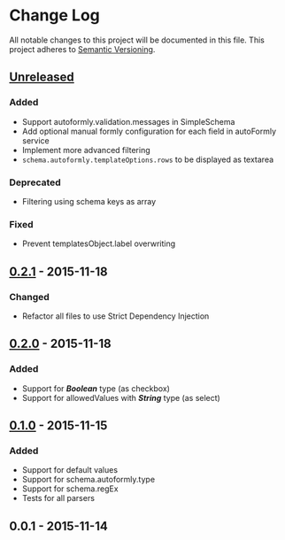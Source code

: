 # Change Log
All notable changes to this project will be documented in this file.
This project adheres to [Semantic Versioning](http://semver.org/).

## [Unreleased]
### Added
- Support autoformly.validation.messages in SimpleSchema
- Add optional manual formly configuration for each field in autoFormly service
- Implement more advanced filtering
- `schema.autoformly.templateOptions.rows` to be displayed as textarea

### Deprecated
- Filtering using schema keys as array  

### Fixed
- Prevent templatesObject.label overwriting

## [0.2.1] - 2015-11-18
### Changed
- Refactor all files to use Strict Dependency Injection

## [0.2.0] - 2015-11-18
### Added
- Support for **_Boolean_** type (as checkbox)
- Support for allowedValues with **_String_** type (as select)

## [0.1.0] - 2015-11-15
### Added
- Support for default values
- Support for schema.autoformly.type
- Support for schema.regEx
- Tests for all parsers

## 0.0.1 - 2015-11-14

[Unreleased]: https://github.com/wieldo/meteor-autoformly/compare/v0.2.1...HEAD
[0.2.1]: https://github.com/wieldo/meteor-autoformly/compare/v0.2.0...v0.2.1
[0.2.0]: https://github.com/wieldo/meteor-autoformly/compare/v0.1.0...v0.2.0 
[0.1.0]: https://github.com/wieldo/meteor-autoformly/compare/v0.0.1...v0.1.0